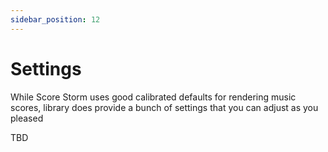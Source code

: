 ```yaml
---
sidebar_position: 12
---
```


# Settings

While Score Storm uses good calibrated defaults for rendering music scores, library does provide a bunch of settings that you can adjust as you pleased

TBD
